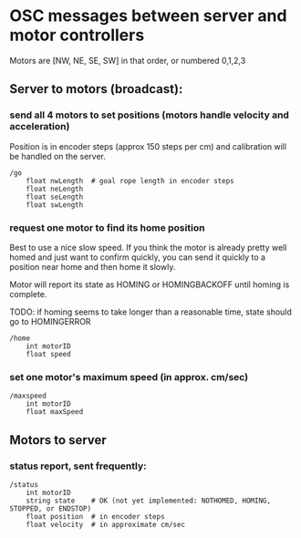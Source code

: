 # OSC messages between server and motor controllers

Motors are [NW, NE, SE, SW] in that order, or numbered 0,1,2,3

## Server to motors (broadcast):


### send all 4 motors to set positions (motors handle velocity and acceleration)
Position is in encoder steps (approx 150 steps per cm) and calibration will be handled on the server.
```
/go
	float nwLength	# goal rope length in encoder steps
	float neLength
	float seLength
	float swLength
```

### request one motor to find its home position
Best to use a nice slow speed. If you think the motor is already pretty well homed and just want to confirm quickly, 
you can send it quickly to a position near home and then home it slowly.

Motor will report its state as HOMING or HOMINGBACKOFF until homing is complete.  

TODO: if homing seems to take longer than a reasonable time, state should go to HOMINGERROR

```
/home
	int motorID
	float speed
```


### set one motor's maximum speed (in approx. cm/sec)
```
/maxspeed
	int motorID
	float maxSpeed
```


## Motors to server

### status report, sent frequently:
```
/status
	int motorID
	string state	# OK (not yet implemented: NOTHOMED, HOMING, STOPPED, or ENDSTOP)
	float position	# in encoder steps
	float velocity	# in approximate cm/sec
	

	
	